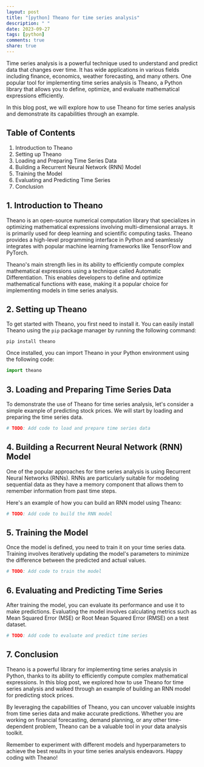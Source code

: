 ```yaml
---
layout: post
title: "[python] Theano for time series analysis"
description: " "
date: 2023-09-27
tags: [python]
comments: true
share: true
---
```


Time series analysis is a powerful technique used to understand and predict data that changes over time. It has wide applications in various fields including finance, economics, weather forecasting, and many others. One popular tool for implementing time series analysis is Theano, a Python library that allows you to define, optimize, and evaluate mathematical expressions efficiently.

In this blog post, we will explore how to use Theano for time series analysis and demonstrate its capabilities through an example.

## Table of Contents
1. Introduction to Theano
2. Setting up Theano
3. Loading and Preparing Time Series Data
4. Building a Recurrent Neural Network (RNN) Model
5. Training the Model
6. Evaluating and Predicting Time Series
7. Conclusion

## 1. Introduction to Theano

Theano is an open-source numerical computation library that specializes in optimizing mathematical expressions involving multi-dimensional arrays. It is primarily used for deep learning and scientific computing tasks. Theano provides a high-level programming interface in Python and seamlessly integrates with popular machine learning frameworks like TensorFlow and PyTorch.

Theano's main strength lies in its ability to efficiently compute complex mathematical expressions using a technique called Automatic Differentiation. This enables developers to define and optimize mathematical functions with ease, making it a popular choice for implementing models in time series analysis.

## 2. Setting up Theano

To get started with Theano, you first need to install it. You can easily install Theano using the `pip` package manager by running the following command:

```shell
pip install theano
```

Once installed, you can import Theano in your Python environment using the following code:

```python
import theano
```

## 3. Loading and Preparing Time Series Data

To demonstrate the use of Theano for time series analysis, let's consider a simple example of predicting stock prices. We will start by loading and preparing the time series data.

```python
# TODO: Add code to load and prepare time series data
```

## 4. Building a Recurrent Neural Network (RNN) Model

One of the popular approaches for time series analysis is using Recurrent Neural Networks (RNNs). RNNs are particularly suitable for modeling sequential data as they have a memory component that allows them to remember information from past time steps.

Here's an example of how you can build an RNN model using Theano:

```python
# TODO: Add code to build the RNN model
```

## 5. Training the Model

Once the model is defined, you need to train it on your time series data. Training involves iteratively updating the model's parameters to minimize the difference between the predicted and actual values.

```python
# TODO: Add code to train the model
```

## 6. Evaluating and Predicting Time Series

After training the model, you can evaluate its performance and use it to make predictions. Evaluating the model involves calculating metrics such as Mean Squared Error (MSE) or Root Mean Squared Error (RMSE) on a test dataset.

```python
# TODO: Add code to evaluate and predict time series
```

## 7. Conclusion

Theano is a powerful library for implementing time series analysis in Python, thanks to its ability to efficiently compute complex mathematical expressions. In this blog post, we explored how to use Theano for time series analysis and walked through an example of building an RNN model for predicting stock prices.

By leveraging the capabilities of Theano, you can uncover valuable insights from time series data and make accurate predictions. Whether you are working on financial forecasting, demand planning, or any other time-dependent problem, Theano can be a valuable tool in your data analysis toolkit.

Remember to experiment with different models and hyperparameters to achieve the best results in your time series analysis endeavors. Happy coding with Theano!